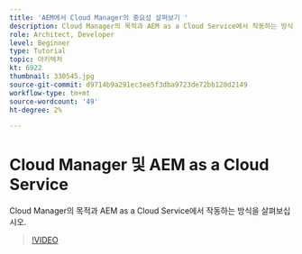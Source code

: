 ```yaml
---
title: 'AEM에서 Cloud Manager의 중요성 살펴보기 '
description: Cloud Manager의 목적과 AEM as a Cloud Service에서 작동하는 방식을 살펴보십시오.
role: Architect, Developer
level: Beginner
type: Tutorial
topic: 아키텍처
kt: 6922
thumbnail: 330545.jpg
source-git-commit: d9714b9a291ec3ee5f3dba9723de72bb120d2149
workflow-type: tm+mt
source-wordcount: '49'
ht-degree: 2%

---
```



# Cloud Manager 및 AEM as a Cloud Service

Cloud Manager의 목적과 AEM as a Cloud Service에서 작동하는 방식을 살펴보십시오.

>[!VIDEO](https://video.tv.adobe.com/v/330545/?quality=12&learn=on)